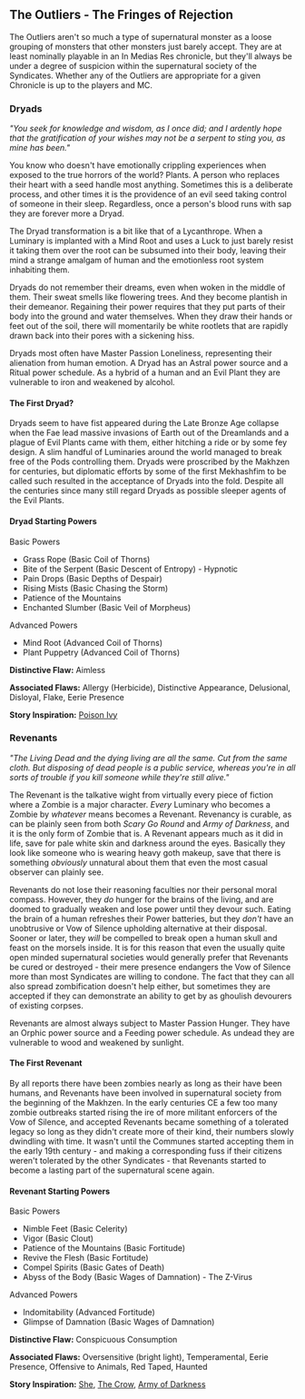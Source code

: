 ## The Outliers - The Fringes of Rejection

The Outliers aren't so much a type of supernatural monster as a loose grouping of monsters that other monsters just barely accept. They are at least nominally playable in an In Medias Res chronicle, but they'll always be under a degree of suspicion within the supernatural society of the Syndicates. Whether any of the Outliers are appropriate for a given Chronicle is up to the players and MC.

### Dryads
_"You seek for knowledge and wisdom, as I once did; and I ardently hope that the gratification of your wishes may not be a serpent to sting you, as mine has been."_

You know who doesn't have emotionally crippling experiences when exposed to the true horrors of the world? Plants. A person who replaces their heart with a seed handle most anything. Sometimes this is a deliberate process, and other times it is the providence of an evil seed taking control of someone in their sleep. Regardless, once a person's blood runs with sap they are forever more a Dryad.

The Dryad transformation is a bit like that of a Lycanthrope. When a Luminary is implanted with a Mind Root and uses a Luck to just barely resist it taking them over the root can be subsumed into their body, leaving their mind a strange amalgam of human and the emotionless root system inhabiting them. 

Dryads do not remember their dreams, even when woken in the middle of them. Their sweat smells like flowering trees. And they become plantish in their demeanor. Regaining their power requires that they put parts of their body into the ground and water themselves. When they draw their hands or feet out of the soil, there will momentarily be white rootlets that are rapidly drawn back into their pores with a sickening hiss.

Dryads most often have Master Passion Loneliness, representing their alienation from human emotion. A Dryad has an Astral power source and a Ritual power schedule. As a hybrid of a human and an Evil Plant they are vulnerable to iron and weakened by alcohol.

#### The First Dryad?

Dryads seem to have fist appeared during the Late Bronze Age collapse when the Fae lead massive invasions of Earth out of the Dreamlands and a plague of Evil Plants came with them, either hitching a ride or by some fey design. A slim handful of Luminaries around the world managed to break free of the Pods controlling them. Dryads were proscribed by the Makhzen for centuries, but diplomatic efforts by some of the first Mekhashfim to be called such resulted in the acceptance of Dryads into the fold. Despite all the centuries since many still regard Dryads as possible sleeper agents of the Evil Plants.

#### Dryad Starting Powers

Basic Powers

 * Grass Rope (Basic Coil of Thorns)
 * Bite of the Serpent (Basic Descent of Entropy) - Hypnotic
 * Pain Drops (Basic Depths of Despair)
 * Rising Mists (Basic Chasing the Storm)
 * Patience of the Mountains
 * Enchanted Slumber (Basic Veil of Morpheus)

Advanced Powers

 * Mind Root (Advanced Coil of Thorns)
 * Plant Puppetry (Advanced Coil of Thorns)

**Distinctive Flaw:** Aimless

**Associated Flaws:** Allergy (Herbicide), Distinctive Appearance, Delusional, Disloyal, Flake, Eerie Presence

**Story Inspiration:** [Poison Ivy](https://en.wikipedia.org/wiki/Poison_Ivy_%28comics%29)

### Revenants
_"The Living Dead and the dying living are all the same. Cut from the same cloth. But disposing of dead people is a public service, whereas you're in all sorts of trouble if you kill someone while they're still alive."_

The Revenant is the talkative wight from virtually every piece of fiction where a Zombie is a major character. _Every_ Luminary who becomes a Zombie by _whatever_ means becomes a Revenant. Revenancy is curable, as can be plainly seen from both _Scary Go Round_ and _Army of Darkness_, and it is the only form of Zombie that is. A Revenant appears much as it did in life, save for pale white skin and darkness around the eyes. Basically they look like someone who is wearing heavy goth makeup, save that there is something _obviously_ unnatural about them that even the most casual observer can plainly see.

Revenants do not lose their reasoning faculties nor their personal moral compass. However, they _do_ hunger for the brains of the living, and are doomed to gradually weaken and lose power until they devour such. Eating the brain of a human refreshes their Power batteries, but they _don't_ have an unobtrusive or Vow of Silence upholding alternative at their disposal. Sooner or later, they _will_ be compelled to break open a human skull and feast on the morsels inside. It is for this reason that even the usually quite open minded supernatural societies would generally prefer that Revenants be cured or destroyed - their mere presence endangers the Vow of Silence more than most Syndicates are willing to condone. The fact that they can all also spread zombification doesn't help either, but sometimes they are accepted if they can demonstrate an ability to get by as ghoulish devourers of existing corpses.

Revenants are almost always subject to Master Passion Hunger. They have an Orphic power source and a Feeding power schedule. As undead they are vulnerable to wood and weakened by sunlight.

#### The First Revenant

By all reports there have been zombies nearly as long as their have been humans, and Revenants have been involved in supernatural society from the beginning of the Makhzen. In the early centuries CE a few too many zombie outbreaks started rising the ire of more militant enforcers of the Vow of Silence, and accepted Revenants became something of a tolerated legacy so long as they didn't create more of their kind, their numbers slowly dwindling with time. It wasn't until the Communes started accepting them in the early 19th century - and making a corresponding fuss if their citizens weren't tolerated by the other Syndicates - that Revenants started to become a lasting part of the supernatural scene again.

#### Revenant Starting Powers

Basic Powers

* Nimble Feet (Basic Celerity)
* Vigor (Basic Clout)
* Patience of the Mountains (Basic Fortitude)
* Revive the Flesh (Basic Fortitude)
* Compel Spirits (Basic Gates of Death)
* Abyss of the Body (Basic Wages of Damnation) - The Z-Virus

Advanced Powers

* Indomitability (Advanced Fortitude)
* Glimpse of Damnation (Basic Wages of Damnation)

**Distinctive Flaw:** Conspicuous Consumption

**Associated Flaws:** Oversensitive (bright light), Temperamental, Eerie Presence, Offensive to Animals, Red Taped, Haunted

**Story Inspiration:** [She](http://www.imdb.com/title/tt0109592/), [The Crow](https://www.imdb.com/title/tt0109506/), [Army of Darkness](http://www.imdb.com/title/tt0106308/)

